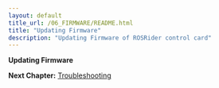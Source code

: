 ```yaml
---
layout: default
title_url: /06_FIRMWARE/README.html
title: "Updating Firmware"
description: "Updating Firmware of ROSRider control card"
---
```


**Updating Firmware**

__Next Chapter:__ [Troubleshooting](../10_DEBUG/README.md)
